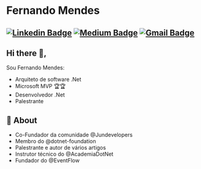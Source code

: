 # Fernando Mendes
[![Linkedin Badge](https://img.shields.io/badge/-Fernando-blue?style=flat-square&logo=Linkedin&logoColor=white&link=https://www.linkedin.com/in/fernando-abreu-mendes/)](https://www.linkedin.com/in/fernando-abreu-mendes/) [![Medium Badge](https://img.shields.io/badge/-@fernando.abreu-03a57a?style=flat-square&labelColor=000000&logo=Medium&link=https://medium.com/@fernando.abreu/)](https://medium.com/@fernando.abreu/)
[![Gmail Badge](https://img.shields.io/badge/-fernando.abreu@gmail.com-c14438?style=flat-square&logo=Gmail&logoColor=white&link=mailto:fernando.abreu1@gmail.com)](mailto:fernando.abreu@gmail.com)
---

## Hi there 👋,           
Sou Fernando Mendes:
- Arquiteto de software .Net
- Microsoft MVP :trophy::trophy:
- Desenvolvedor .Net
- Palestrante  

## 🧐 About
- Co-Fundador da comunidade @Jundevelopers
- Membro do @dotnet-foundation
- Palestrante e autor de vários artigos
- Instrutor técnico do @AcademiaDotNet
- Fundador do @EventFlow
